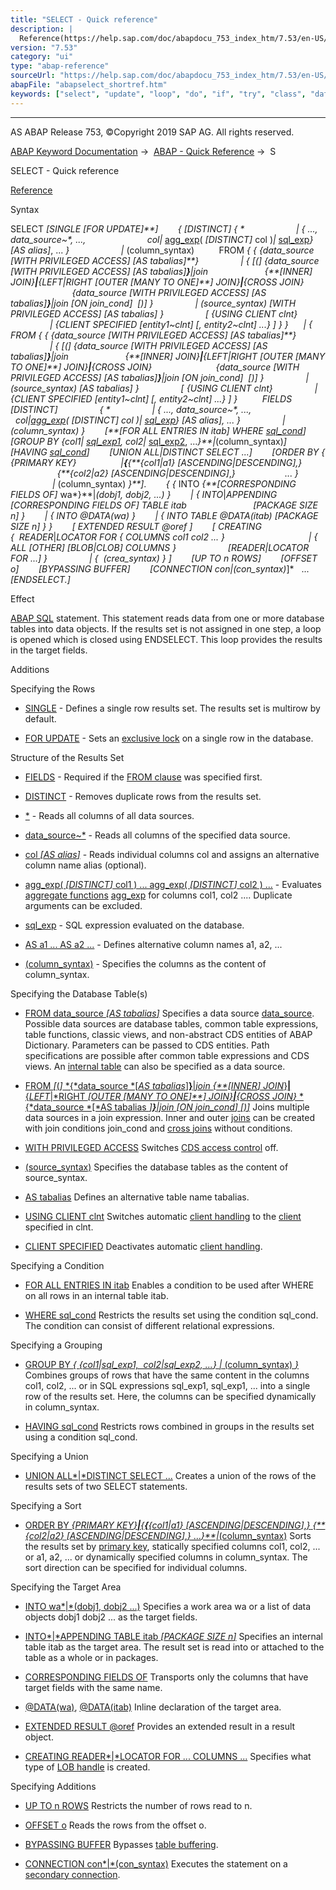 ```yaml
---
title: "SELECT - Quick reference"
description: |
  Reference(https://help.sap.com/doc/abapdocu_753_index_htm/7.53/en-US/abapselect.htm) Syntax SELECT SINGLE FOR UPDATE  DISTINCT     ..., data_source~, ..., col agg_exp(https://help.sap.com/doc/abapdocu_753_index_htm/7.53/en-US/abenaggregate_shortref.ht
version: "7.53"
category: "ui"
type: "abap-reference"
sourceUrl: "https://help.sap.com/doc/abapdocu_753_index_htm/7.53/en-US/abapselect_shortref.htm"
abapFile: "abapselect_shortref.htm"
keywords: ["select", "update", "loop", "do", "if", "try", "class", "data", "internal-table", "abapselect", "shortref"]
---
```


* * *

AS ABAP Release 753, ©Copyright 2019 SAP AG. All rights reserved.

[ABAP Keyword Documentation](https://help.sap.com/doc/abapdocu_753_index_htm/7.53/en-US/abenabap.htm) →  [ABAP - Quick Reference](https://help.sap.com/doc/abapdocu_753_index_htm/7.53/en-US/abenabap_shortref.htm) →  S

SELECT - Quick reference

[Reference](https://help.sap.com/doc/abapdocu_753_index_htm/7.53/en-US/abapselect.htm)

Syntax

SELECT *\[*SINGLE *\[*FOR UPDATE*\]**\]*
       *{* *\[*DISTINCT*\]* *{* \*
                    *|* *{* ..., data\_source~\*, ...,
                        col*|* [agg\_exp](https://help.sap.com/doc/abapdocu_753_index_htm/7.53/en-US/abenaggregate_shortref.htm)( *\[*DISTINCT*\]* col )*|* [sql\_exp](https://help.sap.com/doc/abapdocu_753_index_htm/7.53/en-US/abensql_exp_shortref.htm)*}* *\[*AS alias*\]*, ... *}*
                    *|* (column\_syntax)
         FROM *{* *{* *{*data\_source *\[*WITH PRIVILEGED ACCESS*\]* *\[*AS tabalias*\]**}*
                *|* *{* *\[*(*\]* *{*data\_source *\[*WITH PRIVILEGED ACCESS*\]* *\[*AS tabalias*\]**}**|*join
                      *{**\[*INNER*\]* JOIN*}**|**{*LEFT*|*RIGHT *\[*OUTER *\[*MANY TO ONE*\]**\]* JOIN*}**|**{*CROSS JOIN*}*
                         *{*data\_source *\[*WITH PRIVILEGED ACCESS*\]* *\[*AS tabalias*\]**}**|*join *\[*ON join\_cond*\]*  *\[*)*\]* *}*
                *|* (source\_syntax) *\[*WITH PRIVILEGED ACCESS*\]* *\[*AS tabalias*\]* *}*
                *\[* *{*USING CLIENT clnt*}*
                *|* *{*CLIENT SPECIFIED *\[*entity1~clnt*\]* *\[*, entity2~clnt*\]* ...*}* *\]* *}* *}*
     *|* *{* FROM *{* *{* *{*data\_source *\[*WITH PRIVILEGED ACCESS*\]* *\[*AS tabalias*\]**}*
                *|* *{* *\[*(*\]* *{*data\_source *\[*WITH PRIVILEGED ACCESS*\]* *\[*AS tabalias*\]**}**|*join
                      *{**\[*INNER*\]* JOIN*}**|**{*LEFT*|*RIGHT *\[*OUTER *\[*MANY TO ONE*\]**\]* JOIN*}**|**{*CROSS JOIN*}*
                         *{*data\_source *\[*WITH PRIVILEGED ACCESS*\]* *\[*AS tabalias*\]**}**|*join *\[*ON join\_cond*\]*  *\[*)*\]* *}*
                *|* (source\_syntax) *\[*AS tabalias*\]* *}*
                *\[* *{*USING CLIENT clnt*}*
                *|* *{*CLIENT SPECIFIED *\[*entity1~clnt*\]* *\[*, entity2~clnt*\]* ...*}* *\]* *}*
         FIELDS *\[*DISTINCT*\]*
                *{* \*
                *|* *{* ..., data\_source~\*, ...,
                    col*|*[agg\_exp](https://help.sap.com/doc/abapdocu_753_index_htm/7.53/en-US/abenaggregate_shortref.htm)( *\[*DISTINCT*\]* col )*|* [sql\_exp](https://help.sap.com/doc/abapdocu_753_index_htm/7.53/en-US/abensql_exp_shortref.htm)*}* *\[*AS alias*\]*, ... *}*
                *|* (column\_syntax) *}*
       *\[**\[*FOR ALL ENTRIES IN itab*\]* WHERE [sql\_cond](https://help.sap.com/doc/abapdocu_753_index_htm/7.53/en-US/abensql_cond_shortref.htm)*\]*
       *\[*GROUP BY *{*col1*|* [sql\_exp1](https://help.sap.com/doc/abapdocu_753_index_htm/7.53/en-US/abensql_exp_shortref.htm), col2*|* [sql\_exp2](https://help.sap.com/doc/abapdocu_753_index_htm/7.53/en-US/abensql_exp_shortref.htm), ...*}**|*(column\_syntax)*\]*
       *\[*HAVING [sql\_cond](https://help.sap.com/doc/abapdocu_753_index_htm/7.53/en-US/abensql_cond_shortref.htm)*\]*
       *\[*UNION ALL*|*DISTINCT SELECT ...*\]*
       *\[*ORDER BY *{* *{*PRIMARY KEY*}*
                 *|**{**{**{*col1*|*a1*}* *\[*ASCENDING*|*DESCENDING*\]*,*}*
                   *{**{*col2*|*a2*}* *\[*ASCENDING*|*DESCENDING*\]*,*}*
                   ... *}*
                 *|* (column\_syntax) *}**\]*.
       *{* *{* INTO *{**\[*CORRESPONDING FIELDS OF*\]* wa*}**|*(dobj1, dobj2, ...) *}*
       *|* *{* INTO*|*APPENDING *\[*CORRESPONDING FIELDS OF*\]* TABLE itab
                          *\[*PACKAGE SIZE n*\]* *}*
       *|* *{* INTO @DATA(wa) *}*
       *|* *{* INTO TABLE @DATA(itab) *\[*PACKAGE SIZE n*\]* *}* *}*
       *\[* EXTENDED RESULT @oref *\]*
       *\[* CREATING *{*  READER*|*LOCATOR FOR *{* COLUMNS col1 col2 ... *}*
                                 *|* *{* ALL *\[*OTHER*\]* *\[*BLOB*|*CLOB*\]* COLUMNS *}*
                    *\[*READER*|*LOCATOR FOR ...*\]* *}*
                *|* *{*  (crea\_syntax) *}* *\]*
       *\[*UP TO n ROWS*\]*
       *\[*OFFSET o*\]*
       *\[*BYPASSING BUFFER*\]*
       *\[*CONNECTION con*|*(con\_syntax)*\]*
  ...
*\[*ENDSELECT.*\]*

Effect

[ABAP SQL](https://help.sap.com/doc/abapdocu_753_index_htm/7.53/en-US/abenopen_sql_glosry.htm "Glossary Entry") statement. This statement reads data from one or more database tables into data objects. If the results set is not assigned in one step, a loop is opened which is closed using ENDSELECT. This loop provides the results in the target fields.

Additions

Specifying the Rows

-   [SINGLE](https://help.sap.com/doc/abapdocu_753_index_htm/7.53/en-US/abapselect_single.htm) - Defines a single row results set. The results set is multirow by default.
    
-   [FOR UPDATE](https://help.sap.com/doc/abapdocu_753_index_htm/7.53/en-US/abapselect_single.htm) - Sets an [exclusive lock](https://help.sap.com/doc/abapdocu_753_index_htm/7.53/en-US/abenexclusive_lock_glosry.htm "Glossary Entry") on a single row in the database.
    

Structure of the Results Set

-   [FIELDS](https://help.sap.com/doc/abapdocu_753_index_htm/7.53/en-US/abapselect.htm) - Required if the [FROM clause](https://help.sap.com/doc/abapdocu_753_index_htm/7.53/en-US/abapfrom_clause.htm) was specified first.
    
-   [DISTINCT](https://help.sap.com/doc/abapdocu_753_index_htm/7.53/en-US/abapselect_clause.htm) - Removes duplicate rows from the results set.
    
-   [\*](https://help.sap.com/doc/abapdocu_753_index_htm/7.53/en-US/abapselect_list.htm) - Reads all columns of all data sources.
    
-   [data\_source~\*](https://help.sap.com/doc/abapdocu_753_index_htm/7.53/en-US/abapselect_list.htm) - Reads all columns of the specified data source.
    
-   [col *\[*AS alias*\]*](https://help.sap.com/doc/abapdocu_753_index_htm/7.53/en-US/abapselect_list.htm) - Reads individual columns col and assigns an alternative column name alias (optional).
    
-   [agg\_exp( *\[*DISTINCT*\]* col1 ) ... agg\_exp( *\[*DISTINCT*\]* col2 ) ...](https://help.sap.com/doc/abapdocu_753_index_htm/7.53/en-US/abapselect_aggregate.htm) - Evaluates [aggregate functions](https://help.sap.com/doc/abapdocu_753_index_htm/7.53/en-US/abenaggregate_function_glosry.htm "Glossary Entry") [agg\_exp](https://help.sap.com/doc/abapdocu_753_index_htm/7.53/en-US/abenaggregate_shortref.htm) for columns col1, col2 .... Duplicate arguments can be excluded.
    
-   [sql\_exp](https://help.sap.com/doc/abapdocu_753_index_htm/7.53/en-US/abapsql_expr.htm) - SQL expression evaluated on the database.
    
-   [AS a1 ... AS a2 ...](https://help.sap.com/doc/abapdocu_753_index_htm/7.53/en-US/abapselect_list.htm) - Defines alternative column names a1, a2, ...
    
-   [(column\_syntax)](https://help.sap.com/doc/abapdocu_753_index_htm/7.53/en-US/abapselect_list.htm) - Specifies the columns as the content of column\_syntax.
    

Specifying the Database Table(s)

-   [FROM data\_source *\[*AS tabalias*\]*](https://help.sap.com/doc/abapdocu_753_index_htm/7.53/en-US/abapfrom_clause.htm)
    Specifies a data source [data\_source](https://help.sap.com/doc/abapdocu_753_index_htm/7.53/en-US/abapselect_data_source.htm). Possible data sources are database tables, common table expressions, table functions, classic views, and non-abstract CDS entities of ABAP Dictionary. Parameters can be passed to CDS entities. Path specifications are possible after common table expressions and CDS views. An [internal table](https://help.sap.com/doc/abapdocu_753_index_htm/7.53/en-US/abapselect_itab.htm) can also be specified as a data source.
    
-   [FROM *\[*(*\]* *{*data\_source *\[*AS tabalias*\]**}**|*join
    *{**\[*INNER*\]* JOIN*}**|**{*LEFT*|*RIGHT *\[*OUTER *\[*MANY TO ONE*\]**\]* JOIN*}**|**{*CROSS JOIN*}*
    *{*data\_source *\[*AS tabalias *\]**}**|*join *\[*ON join\_cond*\]* *\[*)*\]*](https://help.sap.com/doc/abapdocu_753_index_htm/7.53/en-US/abapselect_join.htm)
    Joins multiple data sources in a join expression. Inner and outer [joins](https://help.sap.com/doc/abapdocu_753_index_htm/7.53/en-US/abapselect_join.htm) can be created with join conditions join\_cond and [cross joins](https://help.sap.com/doc/abapdocu_753_index_htm/7.53/en-US/abapselect_join.htm) without conditions.
    
-   [WITH PRIVILEGED ACCESS](https://help.sap.com/doc/abapdocu_753_index_htm/7.53/en-US/abapselect_data_source.htm)
    Switches [CDS access control](https://help.sap.com/doc/abapdocu_753_index_htm/7.53/en-US/abencds_access_control_glosry.htm "Glossary Entry") off.
    
-   [(source\_syntax)](https://help.sap.com/doc/abapdocu_753_index_htm/7.53/en-US/abapfrom_clause.htm)
    Specifies the database tables as the content of source\_syntax.
    
-   [AS tabalias](https://help.sap.com/doc/abapdocu_753_index_htm/7.53/en-US/abapfrom_clause.htm)
    Defines an alternative table name tabalias.
    
-   [USING CLIENT clnt](https://help.sap.com/doc/abapdocu_753_index_htm/7.53/en-US/abapselect_client.htm)
    Switches automatic [client handling](https://help.sap.com/doc/abapdocu_753_index_htm/7.53/en-US/abenclient_handling_glosry.htm "Glossary Entry") to the [client](https://help.sap.com/doc/abapdocu_753_index_htm/7.53/en-US/abenclient_glosry.htm "Glossary Entry") specified in clnt.
    
-   [CLIENT SPECIFIED](https://help.sap.com/doc/abapdocu_753_index_htm/7.53/en-US/abapselect_client.htm)
    Deactivates automatic [client handling](https://help.sap.com/doc/abapdocu_753_index_htm/7.53/en-US/abenclient_handling_glosry.htm "Glossary Entry").
    

Specifying a Condition

-   [FOR ALL ENTRIES IN itab](https://help.sap.com/doc/abapdocu_753_index_htm/7.53/en-US/abenwhere_logexp_itab.htm)
    Enables a condition to be used after WHERE on all rows in an internal table itab.
    
-   [WHERE sql\_cond](https://help.sap.com/doc/abapdocu_753_index_htm/7.53/en-US/abapwhere.htm)
    Restricts the results set using the condition sql\_cond. The condition can consist of different relational expressions.
    

Specifying a Grouping

-   [GROUP BY *{* *{*col1*|*sql\_exp1,  col2*|*sql\_exp2, ...*}* *|* (column\_syntax) *}*](https://help.sap.com/doc/abapdocu_753_index_htm/7.53/en-US/abapgroupby_clause.htm)
    Combines groups of rows that have the same content in the columns col1, col2, ... or in SQL expressions sql\_exp1, sql\_exp1, ... into a single row of the results set. Here, the columns can be specified dynamically in column\_syntax.
    
-   [HAVING sql\_cond](https://help.sap.com/doc/abapdocu_753_index_htm/7.53/en-US/abaphaving_clause.htm)
    Restricts rows combined in groups in the results set using a condition sql\_cond.
    

Specifying a Union

-   [UNION ALL*|*DISTINCT SELECT ...](https://help.sap.com/doc/abapdocu_753_index_htm/7.53/en-US/abapunion_clause.htm)
    Creates a union of the rows of the results sets of two SELECT statements.
    

Specifying a Sort

-   [ORDER BY
    *{*PRIMARY KEY*}**|**{**{**{*col1*|*a1*}* *\[*ASCENDING*|*DESCENDING*\]*,*}*
    *{**{*col2*|*a2*}* *\[*ASCENDING*|*DESCENDING*\]*,*}* ...*}**|*(column\_syntax)](https://help.sap.com/doc/abapdocu_753_index_htm/7.53/en-US/abaporderby_clause.htm)
    Sorts the results set by [primary key](https://help.sap.com/doc/abapdocu_753_index_htm/7.53/en-US/abenprimary_key_glosry.htm "Glossary Entry"), statically specified columns col1, col2, ... or a1, a2, ... or dynamically specified columns in column\_syntax. The sort direction can be specified for individual columns.
    

Specifying the Target Area

-   [INTO wa*|*(dobj1, dobj2 ...)](https://help.sap.com/doc/abapdocu_753_index_htm/7.53/en-US/abapinto_clause.htm)
    Specifies a work area wa or a list of data objects dobj1 dobj2 ... as the target fields.
    
-   [INTO*|*APPENDING TABLE itab *\[*PACKAGE SIZE n*\]*](https://help.sap.com/doc/abapdocu_753_index_htm/7.53/en-US/abapinto_clause.htm)
    Specifies an internal table itab as the target area. The result set is read into or attached to the table as a whole or in packages.
    
-   [CORRESPONDING FIELDS OF](https://help.sap.com/doc/abapdocu_753_index_htm/7.53/en-US/abapinto_clause.htm)
    Transports only the columns that have target fields with the same name.
    
-   [@DATA(wa)](https://help.sap.com/doc/abapdocu_753_index_htm/7.53/en-US/abapinto_clause.htm), [@DATA(itab)](https://help.sap.com/doc/abapdocu_753_index_htm/7.53/en-US/abapinto_clause.htm)
    Inline declaration of the target area.
    
-   [EXTENDED RESULT @oref](https://help.sap.com/doc/abapdocu_753_index_htm/7.53/en-US/abapselect_extended_result.htm)
    Provides an extended result in a result object.
    
-   [CREATING READER*|*LOCATOR FOR ... COLUMNS ...](https://help.sap.com/doc/abapdocu_753_index_htm/7.53/en-US/abapselect_creating.htm)
    Specifies what type of [LOB handle](https://help.sap.com/doc/abapdocu_753_index_htm/7.53/en-US/abenlob_handle_glosry.htm "Glossary Entry") is created.
    

Specifying Additions

-   [UP TO n ROWS](https://help.sap.com/doc/abapdocu_753_index_htm/7.53/en-US/abapselect_up_to_offset.htm)
    Restricts the number of rows read to n.
    
-   [OFFSET o](https://help.sap.com/doc/abapdocu_753_index_htm/7.53/en-US/abapselect_up_to_offset.htm)
    Reads the rows from the offset o.
    
-   [BYPASSING BUFFER](https://help.sap.com/doc/abapdocu_753_index_htm/7.53/en-US/abapselect_additions.htm)
    Bypasses [table buffering](https://help.sap.com/doc/abapdocu_753_index_htm/7.53/en-US/abensap_buffering_glosry.htm "Glossary Entry").
    
-   [CONNECTION con*|*(con\_syntax)](https://help.sap.com/doc/abapdocu_753_index_htm/7.53/en-US/abapselect_additions.htm)
    Executes the statement on a [secondary connection](https://help.sap.com/doc/abapdocu_753_index_htm/7.53/en-US/abensecondary_db_connection_glosry.htm "Glossary Entry").